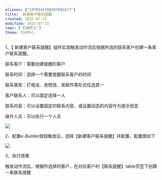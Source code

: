 ```yaml
---
aliases: ["1970545780287001677"]
title:  新建客户联系提醒
created: 2025-07-15
modified: 2025-07-15
tags: ['ESB中心']
theme: ESB中心
---
```


1、【 新建客户联系提醒】组件实现触发动作流后根据所选的联系客户创建一条客户联系提醒。

联系客户：需要创建提醒的客户

联系时间：选择一个需要提醒联系客户的时间

联系类型：打电话、发短信、发邮件等形式任选其一

客户联系人：可以固定选择一人

联系内容：可以设置固定的联系内容，或设置动态的内容作为提示信息

操作人员：可以执行一个人员

![](424cde17a6fbef49a6572beee45fe9fb.jpg)

2、配置e-Builder按钮触发后，选择【新建客户联系提醒】并配置，配置图如下

![](7ecaf656109f1cbab789287ec6c3dcc9.jpg)

3、执行效果

触发动作流后，根据所选择的客户，在对应客户的【联系提醒】table页签下创建一条联系提醒